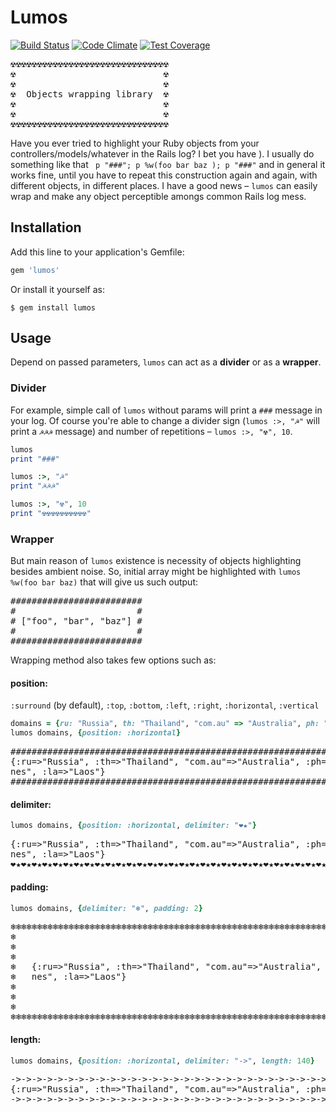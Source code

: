 # Lumos

[![Build Status](https://travis-ci.org/query-string/lumos.svg)](https://travis-ci.org/query-string/lumos)
[![Code Climate](https://codeclimate.com/github/query-string/lumos/badges/gpa.svg)](https://codeclimate.com/github/query-string/lumos)
[![Test Coverage](https://codeclimate.com/github/query-string/lumos/badges/coverage.svg)](https://codeclimate.com/github/query-string/lumos)

<pre>
☢☢☢☢☢☢☢☢☢☢☢☢☢☢☢☢☢☢☢☢☢☢☢☢☢☢☢☢☢☢
☢                            ☢
☢                            ☢
☢  Objects wrapping library  ☢
☢                            ☢
☢                            ☢
☢☢☢☢☢☢☢☢☢☢☢☢☢☢☢☢☢☢☢☢☢☢☢☢☢☢☢☢☢☢
</pre>

Have you ever tried to highlight your Ruby objects from your controllers/models/whatever in the Rails log? I bet you have ). I usually do something like that ` p "###"; p %w(foo bar baz ); p "###"` and in general it works fine, until you have to repeat this construction again and again, with different objects, in different places. I have a good news – `lumos` can easily wrap and make any object perceptible amongs common Rails log mess.


## Installation

Add this line to your application's Gemfile:

```ruby
gem 'lumos'
```

Or install it yourself as:

    $ gem install lumos

## Usage

Depend on passed parameters, `lumos` can act as a **divider** or as a **wrapper**.

### Divider

For example, simple call of `lumos` without params will print a `###` message in your log. Of course you're able to change a divider sign (`lumos :>, "☭"` will print a `☭☭☭` message) and number of repetitions – `lumos :>, "☢", 10`.

```ruby
lumos
print "###"

lumos :>, "☭"
print "☭☭☭"

lumos :>, "☢", 10
print "☢☢☢☢☢☢☢☢☢☢"
```

### Wrapper

But main reason of `lumos` existence is necessity of objects highlighting besides ambient noise. So, initial array might be highlighted with `lumos %w(foo bar baz)` that will give us such output:

<pre>
#########################
#                       #
# ["foo", "bar", "baz"] #
#                       #
#########################
</pre>

Wrapping method also takes few options such as:

#### position:

`:surround` (by default), `:top`, `:bottom`, `:left`, `:right`, `:horizontal`, `:vertical`

```ruby
domains = {ru: "Russia", th: "Thailand", "com.au" => "Australia", ph: "Philippines", la: "Laos"}
lumos domains, {position: :horizontal}
```

<pre>
######################################################################
{:ru=>"Russia", :th=>"Thailand", "com.au"=>"Australia", :ph=>"Philippi
nes", :la=>"Laos"}
######################################################################
</pre>

#### delimiter:

```ruby
lumos domains, {position: :horizontal, delimiter: "❤★"}
```

<pre>
{:ru=>"Russia", :th=>"Thailand", "com.au"=>"Australia", :ph=>"Philippi
nes", :la=>"Laos"}
❤★❤★❤★❤★❤★❤★❤★❤★❤★❤★❤★❤★❤★❤★❤★❤★❤★❤★❤★❤★❤★❤★❤★❤★❤★❤★❤★❤★❤★❤★❤★❤★❤★❤★❤★
</pre>

#### padding:

```ruby
lumos domains, {delimiter: "❄", padding: 2}
```

<pre>
❄❄❄❄❄❄❄❄❄❄❄❄❄❄❄❄❄❄❄❄❄❄❄❄❄❄❄❄❄❄❄❄❄❄❄❄❄❄❄❄❄❄❄❄❄❄❄❄❄❄❄❄❄❄❄❄❄❄❄❄❄❄❄❄❄❄❄❄❄❄❄❄❄❄❄❄❄❄
❄                                                                            ❄
❄                                                                            ❄
❄                                                                            ❄
❄   {:ru=>"Russia", :th=>"Thailand", "com.au"=>"Australia", :ph=>"Philippi   ❄
❄   nes", :la=>"Laos"}                                                       ❄
❄                                                                            ❄
❄                                                                            ❄
❄                                                                            ❄
❄❄❄❄❄❄❄❄❄❄❄❄❄❄❄❄❄❄❄❄❄❄❄❄❄❄❄❄❄❄❄❄❄❄❄❄❄❄❄❄❄❄❄❄❄❄❄❄❄❄❄❄❄❄❄❄❄❄❄❄❄❄❄❄❄❄❄❄❄❄❄❄❄❄❄❄❄❄
</pre>

#### length:

```ruby
lumos domains, {position: :horizontal, delimiter: "->", length: 140}
```

<pre>
->->->->->->->->->->->->->->->->->->->->->->->->->->->->->->->->->->->->->->->->->->->->
{:ru=>"Russia", :th=>"Thailand", "com.au"=>"Australia", :ph=>"Philippines", :la=>"Laos"}
->->->->->->->->->->->->->->->->->->->->->->->->->->->->->->->->->->->->->->->->->->->->
</pre>
